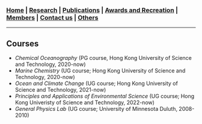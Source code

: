 ### [**Home**](../README.md) | [**Research**](pages/research.md) | [**Publications**](pages/publications.md) | [**Awards and Recreation**](pages/teaching.md) | [**Members**](pages/people.md) | [**Contact us**](pages/joinus.md) | [**Others**](pages/news.md) 
---

## Courses
- _Chemical Oceanography_ (PG course, Hong Kong University of Science and Technology, 2020-now) 
- _Marine Chemistry_ (UG course; Hong Kong University of Science and Technology, 2020-now)
- _Ocean and Climate Change_ (UG course; Hong Kong University of Science and Technology, 2021-now)
- _Principles and Applications of Environmental Science_ (UG course; Hong Kong Univeristy of Science and Technology, 2022-now)
- _General Physics Lab_ (UG course; University of Minnesota Duluth, 2008-2010)



